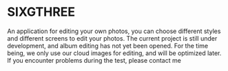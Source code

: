 # SIXGTHREE
An application for editing your own photos, you can choose different styles and different screens to edit your photos. The current project is still under development, and album editing has not yet been opened. For the time being, we only use our cloud images for editing, and will be optimized later. If you encounter problems during the test, please contact me
